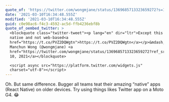 ```yaml
---
quote_of: 'https://twitter.com/wongmjane/status/1369685713323659272?s=12'
date: '2021-03-10T16:34:48.555Z'
modified: '2021-03-10T16:34:48.555Z'
guid: c0e98ac6-f4c3-4592-ac5d-ffb4236ebf8b
quote_of_oembed_twitter: >
  <blockquote class="twitter-tweet"><p lang="en" dir="ltr">Except this one is
  native and not web-based<a
  href="https://t.co/PVZ2DQWgtn">https://t.co/PVZ2DQWgtn</a></p>&mdash; Jane
  Manchun Wong (@wongmjane) <a
  href="https://twitter.com/wongmjane/status/1369685713323659272?ref_src=twsrc%5Etfw">March
  10, 2021</a></blockquote>

  <script async src="https://platform.twitter.com/widgets.js"
  charset="utf-8"></script>
---
```

Oh. But same difference. Bugger all teams teat their amazing “native” apps (React Native) on older devices. Try using things likes Twitter app on a Moto G4. 😂
